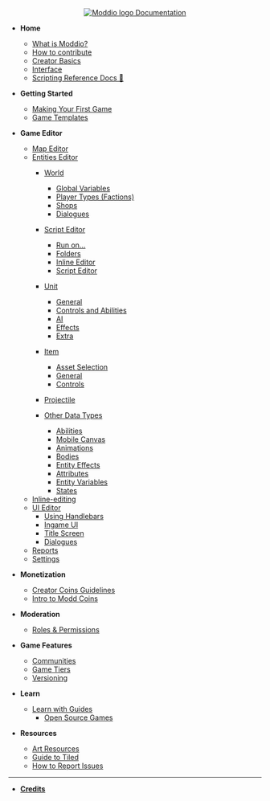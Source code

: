 <!-- docs/_sidebar.md -->

<center>
<a href="https://docs.modd.io">
  <img src="https://www.modd.io/_next/static/media/logo.08e05f95.svg" alt="Moddio logo" style="margin-right: auto;">
  Documentation
</a>
</center>


<!-- markdownlint-disable-next-line MD041 -->
* **Home**
  * [What is Moddio?](/)
  * [How to contribute](how-to-contribute.md)
  * [Creator Basics](/overview/overview.md)
  * [Interface](overview/interface.md)
  * [Scripting Reference Docs 🔗](https://www.modd.io/docs)

* **Getting Started**
  * [Making Your First Game](first-game/first-game-tutorial.md)
  * [Game Templates](first-game/game-templates.md)

* **Game Editor**

  <!-- * [Navigating the Workspace](/) -->
  * [Map Editor](workspaces/map-editor.md)
  * [Entities Editor](using-scripts/entity-types/entity-types.md)
    * [World](using-scripts/world/world.md)
      * [Global Variables](using-scripts/world/global-variables.md)
      * [Player Types (Factions)](using-scripts/world/player-types.md)
      * [Shops](using-scripts/world/shops.md)
      * [Dialogues](using-scripts/world/dialogues.md)

    * [Script Editor](using-scripts/script-editor/script-editor.md)
      * [Run on...](using-scripts/script-editor/run-on.md)
      * [Folders](using-scripts/script-editor/folders.md)
      * [Inline Editor](using-scripts/script-editor/inline-editor.md)
      * [Script Editor](using-scripts/script-editor/script-editor.md)
  
    * [Unit](using-scripts/entity-types/unit.md)
      * [General](using-scripts/entity-types/unit?id=general)
      * [Controls and Abilities](using-scripts/entity-types/unit?id=controls-and-abilities)
      * [AI](using-scripts/entity-types/unit?id=ai)
      * [Effects](using-scripts/entity-types/unit?id=effects)      
      * [Extra](using-scripts/entity-types/unit?id=extra)
    * [Item](using-scripts/entity-types/item.md)
      * [Asset Selection](using-scripts/entity-types/item?id=asset-selection)
      * [General](using-scripts/entity-types/item?id=general)
      * [Controls](using-scripts/entity-types/item?id=controls)
    * [Projectile](using-scripts/entity-types/projectile.md)
    * [Other Data Types](using-scripts/animations/animations.md)
      * [Abilities](using-scripts/abilities/abilities.md)
      * [Mobile Canvas](using-scripts/abilities/MobileCanvas.md)
      * [Animations](using-scripts/animations/animations.md)
      * [Bodies](using-scripts/bodies/bodies.md)
      * [Entity Effects](using-scripts/entity-effects/entity-effects.md)
      * [Attributes](using-scripts/attributes/attributes.md)
      * [Entity Variables](using-scripts/entity-variables/entity-variables.md)
      * [States](using-scripts/states/states.md)
  * [Inline-editing](workspaces/inline-editing.md)
  * [UI Editor](workspaces/UI-editor.md)
      * [Using Handlebars](UI/using-handlebars.md)
      * [Ingame UI](UI/ingame-UI.md)
      * [Title Screen](UI/title-screen.md)
      * [Dialogues](UI/dialogues.md)
  * [Reports](workspaces/reports.md)
  * [Settings](workspaces/settings.md)

* **Monetization**
  * [Creator Coins Guidelines](monetization/creator-coin-guideline.md)
  * [Intro to Modd Coins](monetization/intro-to-coins.md)

* **Moderation**
  * [Roles & Permissions](moderation/roles.md)
 
* **Game Features**
  * [Communities](workspaces/communities.md)
  * [Game Tiers](workspaces/game-tiers.md)
  * [Versioning](workspaces/versioning.md)

* **Learn**
  * [Learn with Guides](guides/guides.md)
    * [Open Source Games](guides/open-source.md)

* **Resources**
  * [Art Resources](more-resources/art-links.md)
  * [Guide to Tiled](more-resources/tiled.md)
  * [How to Report Issues](more-resources/report-issues.md)

---

* **[Credits](credits.md)**

